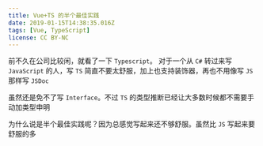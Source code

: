 ```yaml
---
title: Vue+TS 的半个最佳实践
date: 2019-01-15T14:38:35.016Z
tags: [Vue, TypeScript]
license: CC BY-NC
---
```


前不久在公司比较闲，就看了一下 `Typescript`。 对于一个从 `C#` 转过来写 `JavaScript` 的人，写 `TS` 简直不要太舒服，加上也支持装饰器，再也不用像写 `JS` 那样写 `JSDoc`

虽然还是免不了写 `Interface`。不过 `TS` 的类型推断已经让大多数时候都不需要手动加类型申明

为什么说是半个最佳实践呢？因为总感觉写起来还不够舒服。虽然比 `JS` 写起来要舒服的多


